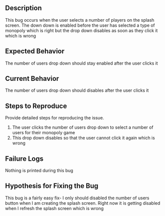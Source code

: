 ## Description

This bug occurs when the user selects a number of players on the splash screen. The down down is enabled before the user has selected a type of monopoly which is right but the drop down disables as soon as they click it which is wrong

## Expected Behavior

The number of users drop down should stay enabled after the user clicks it

## Current Behavior

The number of users drop down should disables after the user clicks it

## Steps to Reproduce

Provide detailed steps for reproducing the issue.

 1. The user clicks the number of users drop down to select a number of users for their monopoly game
2. This drop down disables so that the user cannot click it again which is wrong 

## Failure Logs

Nothing is printed during this bug

## Hypothesis for Fixing the Bug

This bug is a fairly easy fix- I only should disabled the number of users button when I am creating the splash screen. Right now it is getting disabled when I refresh the splash screen which is wrong 
